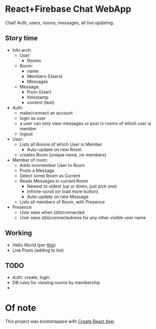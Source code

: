 # React+Firebase Chat WebApp

Chat!  Auth, users, rooms, messages, all live updating.

## Story time

- Info arch:
  - User:
    - Rooms
  - Room:
    - name
    - Members (Users)
    - Messages
  - Message:
    - From (User)
    - timestamp
    - content (text)
- Auth:
  - make/connect an account
  - login as user
  - a user can only view messages or post in rooms of which user is member
  - logout
- User:
  - Lists all Rooms of which User is Member
    - Auto-update on new Room
  - creates Room (unique name, no members)
- Member of room:
  - Adds nonmember User to Room
  - Posts a Message
  - Select some Room as Current
  - Reads Messages in current Room
    - Newest to oldest (up or down, just pick one)
    - Infinite-scroll (or load more button)
    - Auto-update on new Message
  - Lists all members of Room, with Presence
- Presence
  - User sees when (dis)connected
  - User sees (dis)connectedness for any other visible user name

## Working

- Hello World (per [this](http://blog.tylerbuchea.com/create-react-app-firebase-for-prototyping/))
- Live Posts (adding to list)

## TODO

- Auth: create, login
- DB rules for viewing rooms by membership
-

# Of note

This project was bootstrapped with [Create React App](https://github.com/facebookincubator/create-react-app).
